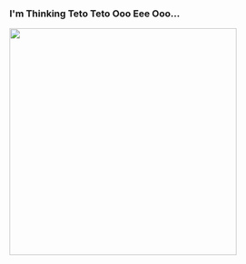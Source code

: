 <h3>I'm Thinking Teto Teto Ooo Eee Ooo...</h3>
<img src="https://github.com/user-attachments/assets/862d2f68-41bf-419f-a423-6240264508bf" width="400" height="400">

